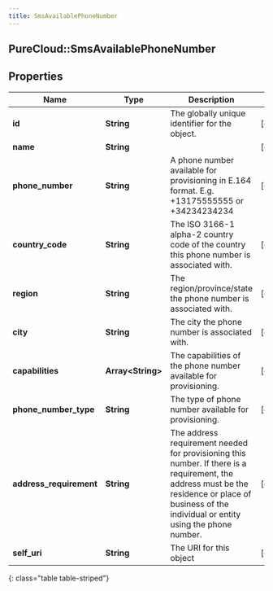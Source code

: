 ```yaml
---
title: SmsAvailablePhoneNumber
---
```

## PureCloud::SmsAvailablePhoneNumber

## Properties

|Name | Type | Description | Notes|
|------------ | ------------- | ------------- | -------------|
| **id** | **String** | The globally unique identifier for the object. | [optional] |
| **name** | **String** |  | [optional] |
| **phone_number** | **String** | A phone number available for provisioning in E.164 format. E.g. +13175555555 or +34234234234 | [optional] |
| **country_code** | **String** | The ISO 3166-1 alpha-2 country code of the country this phone number is associated with. | [optional] |
| **region** | **String** | The region/province/state the phone number is associated with. | [optional] |
| **city** | **String** | The city the phone number is associated with. | [optional] |
| **capabilities** | **Array&lt;String&gt;** | The capabilities of the phone number available for provisioning. | [optional] |
| **phone_number_type** | **String** | The type of phone number available for provisioning. | [optional] |
| **address_requirement** | **String** | The address requirement needed for provisioning this number. If there is a requirement, the address must be the residence or place of business of the individual or entity using the phone number. | [optional] |
| **self_uri** | **String** | The URI for this object | [optional] |
{: class="table table-striped"}


